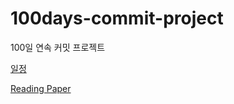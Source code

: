 # 100days-commit-project
100일 연속 커밋 프로젝트


[일정](https://github.com/saitros/100days-commit-project/milestones)


[Reading Paper](https://github.com/mhagiwara/100-nlp-papers)
